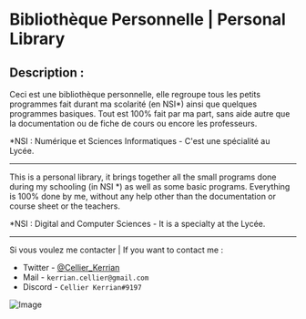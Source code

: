 # Bibliothèque Personnelle | Personal Library

## Description :

Ceci est une bibliothèque personnelle, elle regroupe tous les petits programmes fait durant ma scolarité (en NSI*) ainsi que quelques programmes basiques.
Tout est 100% fait par ma part, sans aide autre que la documentation ou de fiche de cours ou encore les professeurs.

*NSI : Numérique et Sciences Informatiques - C'est une spécialité au Lycée.

---

This is a personal library, it brings together all the small programs done during my schooling (in NSI *) as well as some basic programs.
Everything is 100% done by me, without any help other than the documentation or course sheet or the teachers.

*NSI : Digital and Computer Sciences - It is a specialty at the Lycée.

---

Si vous voulez me contacter | If you want to contact me :
- Twitter - [@Cellier_Kerrian](https://twitter.com/Cellier_Kerrian)
- Mail - `kerrian.cellier@gmail.com`
- Discord - `Cellier Kerrian#9197`

![Image](https://cdn.discordapp.com/attachments/922486147366662204/922486202844737606/banner.png)
